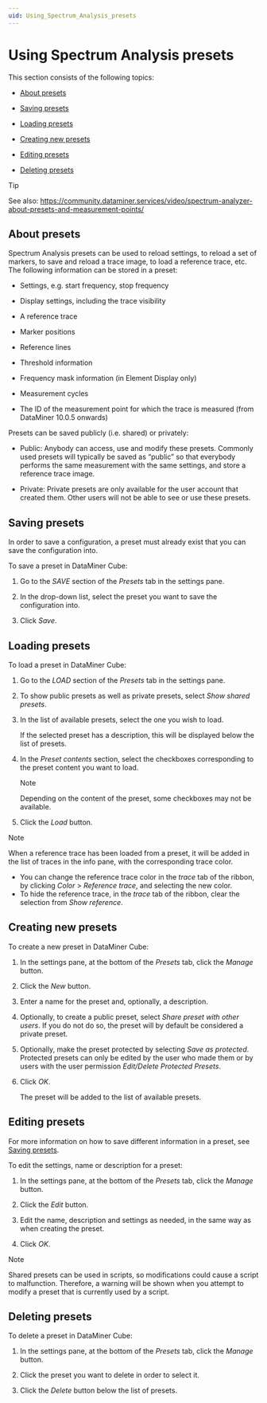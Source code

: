 ```yaml
---
uid: Using_Spectrum_Analysis_presets
---
```


# Using Spectrum Analysis presets

This section consists of the following topics:

- [About presets](#about-presets)

- [Saving presets](#saving-presets)

- [Loading presets](#loading-presets)

- [Creating new presets](#creating-new-presets)

- [Editing presets](#editing-presets)

- [Deleting presets](#deleting-presets)

> [!TIP]
> See also:
> <https://community.dataminer.services/video/spectrum-analyzer-about-presets-and-measurement-points/>

## About presets

Spectrum Analysis presets can be used to reload settings, to reload a set of markers, to save and reload a trace image, to load a reference trace, etc. The following information can be stored in a preset:

- Settings, e.g. start frequency, stop frequency

- Display settings, including the trace visibility

- A reference trace

- Marker positions

- Reference lines

- Threshold information

- Frequency mask information (in Element Display only)

- Measurement cycles

- The ID of the measurement point for which the trace is measured (from DataMiner 10.0.5 onwards)

Presets can be saved publicly (i.e. shared) or privately:

- Public: Anybody can access, use and modify these presets. Commonly used presets will typically be saved as “public” so that everybody performs the same measurement with the same settings, and store a reference trace image.

- Private: Private presets are only available for the user account that created them. Other users will not be able to see or use these presets.

## Saving presets

In order to save a configuration, a preset must already exist that you can save the configuration into.

To save a preset in DataMiner Cube:

1. Go to the *SAVE* section of the *Presets* tab in the settings pane.

2. In the drop-down list, select the preset you want to save the configuration into.

3. Click *Save*.

## Loading presets

To load a preset in DataMiner Cube:

1. Go to the *LOAD* section of the *Presets* tab in the settings pane.

2. To show public presets as well as private presets, select *Show shared presets*.

3. In the list of available presets, select the one you wish to load.

    If the selected preset has a description, this will be displayed below the list of presets.

4. In the *Preset contents* section, select the checkboxes corresponding to the preset content you want to load.

    > [!NOTE]
    > Depending on the content of the preset, some checkboxes may not be available.

5. Click the *Load* button.

> [!NOTE]
> When a reference trace has been loaded from a preset, it will be added in the list of traces in the info pane, with the corresponding trace color.
> - You can change the reference trace color in the *trace* tab of the ribbon, by clicking *Color* > *Reference trace*, and selecting the new color.
> - To hide the reference trace, in the *trace* tab of the ribbon, clear the selection from *Show reference*.

## Creating new presets

To create a new preset in DataMiner Cube:

1. In the settings pane, at the bottom of the *Presets* tab, click the *Manage* button.

2. Click the *New* button.

3. Enter a name for the preset and, optionally, a description.

4. Optionally, to create a public preset, select *Share preset with other users*. If you do not do so, the preset will by default be considered a private preset.

5. Optionally, make the preset protected by selecting *Save as protected*. Protected presets can only be edited by the user who made them or by users with the user permission *Edit/Delete Protected Presets*.

6. Click *OK*.

    The preset will be added to the list of available presets.

## Editing presets

For more information on how to save different information in a preset, see [Saving presets](#saving-presets).

To edit the settings, name or description for a preset:

1. In the settings pane, at the bottom of the *Presets* tab, click the *Manage* button.

2. Click the *Edit* button.

3. Edit the name, description and settings as needed, in the same way as when creating the preset.

4. Click *OK*.

> [!NOTE]
> Shared presets can be used in scripts, so modifications could cause a script to malfunction. Therefore, a warning will be shown when you attempt to modify a preset that is currently used by a script.

## Deleting presets

To delete a preset in DataMiner Cube:

1. In the settings pane, at the bottom of the *Presets* tab, click the *Manage* button.

2. Click the preset you want to delete in order to select it.

3. Click the *Delete* button below the list of presets.
